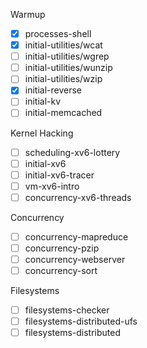 Warmup

- [x] processes-shell
- [x] initial-utilities/wcat
- [ ] initial-utilities/wgrep
- [ ] initial-utilities/wunzip
- [ ] initial-utilities/wzip
- [x] initial-reverse
- [ ] initial-kv
- [ ] initial-memcached

Kernel Hacking
- [ ] scheduling-xv6-lottery
- [ ] initial-xv6
- [ ] initial-xv6-tracer
- [ ] vm-xv6-intro
- [ ] concurrency-xv6-threads

Concurrency
- [ ] concurrency-mapreduce
- [ ] concurrency-pzip
- [ ] concurrency-webserver
- [ ] concurrency-sort

Filesystems
- [ ] filesystems-checker
- [ ] filesystems-distributed-ufs
- [ ] filesystems-distributed
